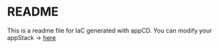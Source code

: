 # README
This is a readme file for IaC generated with appCD.
You can modify your appStack -> [here](http://stage.dev.stackgen.com/appstacks/56c1857b-dac7-40bf-8a1c-73863c0e610b)
